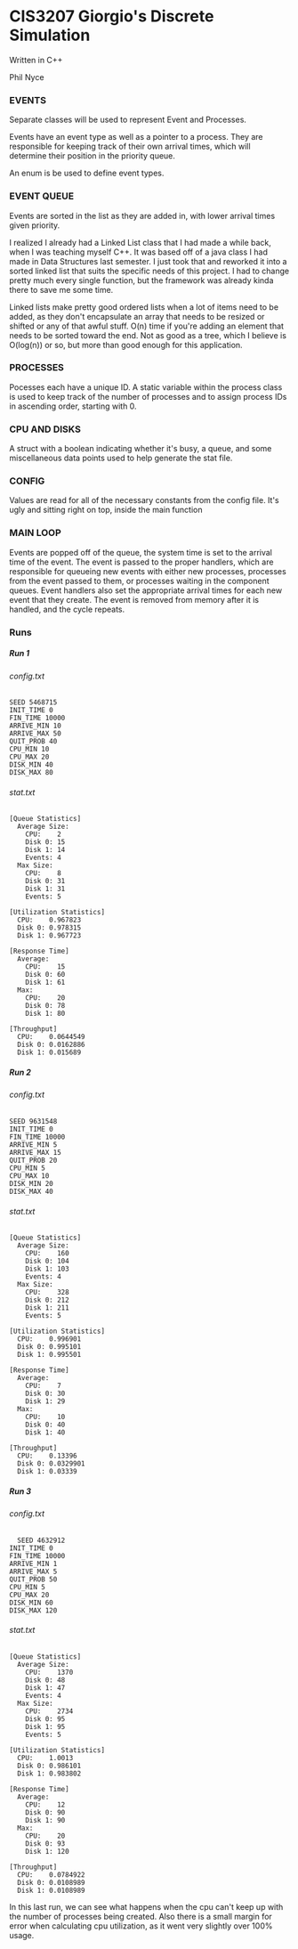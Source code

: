 # CIS3207 Giorgio's Discrete Simulation
  
  Written in C++
  
  Phil Nyce


### EVENTS

  Separate classes will be used to represent Event and Processes.

  Events have an event type as well as a pointer to a process. They are responsible for keeping track of their own arrival times, which will determine their position in the priority queue.

  An enum is be used to define event types.
  
  
### EVENT QUEUE
  
  Events are sorted in the list as they are added in, with lower arrival times given priority.
  
  I realized I already had a Linked List class that I had made a while back, when I was teaching myself C++. It was based off of a java class I had made in Data Structures last semester. I just took that and reworked it into a sorted linked list that suits the specific needs of this project. I had to change pretty much every single function, but the framework was already kinda there to save me some time.
  
  Linked lists make pretty good ordered lists when a lot of items need to be added, as they don't encapsulate an array that needs to be resized or shifted or any of that awful stuff. O(n) time if you're adding an element that needs to be sorted toward the end. Not as good as a tree, which I believe is O(log(n)) or so, but more than good enough for this application.


### PROCESSES

  Pocesses each have a unique ID. A static variable within the process class is used to keep track of the number of processes and to assign process IDs in ascending order, starting with 0.


### CPU AND DISKS

  A struct with a boolean indicating whether it's busy, a queue, and some miscellaneous data points used to help generate the stat file.


### CONFIG

  Values are read for all of the necessary constants from the config file. It's ugly and sitting right on top, inside the main function
  

### MAIN LOOP

  Events are popped off of the queue, the system time is set to the arrival time of the event. The event is passed to the proper handlers, which are responsible for queueing new events with either new processes, processes from the event passed to them, or processes waiting in the component queues. Event handlers also set the appropriate arrival times for each new event that they create. The event is removed from memory after it is handled, and the cycle repeats.


### Runs

##### Run 1

###### config.txt

```
SEED 5468715
INIT_TIME 0
FIN_TIME 10000
ARRIVE_MIN 10
ARRIVE_MAX 50
QUIT_PROB 40
CPU_MIN 10
CPU_MAX 20
DISK_MIN 40
DISK_MAX 80
```

###### stat.txt

```
[Queue Statistics]
  Average Size:
    CPU:    2
    Disk 0: 15
    Disk 1: 14
    Events: 4
  Max Size:
    CPU:    8
    Disk 0: 31
    Disk 1: 31
    Events: 5
    
[Utilization Statistics]
  CPU:    0.967823
  Disk 0: 0.978315
  Disk 1: 0.967723

[Response Time]
  Average:
    CPU:    15
    Disk 0: 60
    Disk 1: 61
  Max:
    CPU:    20
    Disk 0: 78
    Disk 1: 80
    
[Throughput]
  CPU:    0.0644549
  Disk 0: 0.0162886
  Disk 1: 0.015689
```
##### Run 2

###### config.txt

```
SEED 9631548
INIT_TIME 0
FIN_TIME 10000
ARRIVE_MIN 5
ARRIVE_MAX 15
QUIT_PROB 20
CPU_MIN 5
CPU_MAX 10
DISK_MIN 20
DISK_MAX 40
```

###### stat.txt

```
[Queue Statistics]
  Average Size:
    CPU:    160
    Disk 0: 104
    Disk 1: 103
    Events: 4
  Max Size:
    CPU:    328
    Disk 0: 212
    Disk 1: 211
    Events: 5

[Utilization Statistics]
  CPU:    0.996901
  Disk 0: 0.995101
  Disk 1: 0.995501

[Response Time]
  Average:
    CPU:    7
    Disk 0: 30
    Disk 1: 29
  Max:
    CPU:    10
    Disk 0: 40
    Disk 1: 40

[Throughput]
  CPU:    0.13396
  Disk 0: 0.0329901
  Disk 1: 0.03339
```
  
##### Run 3
  
###### config.txt
  
```
  SEED 4632912
INIT_TIME 0
FIN_TIME 10000
ARRIVE_MIN 1
ARRIVE_MAX 5
QUIT_PROB 50
CPU_MIN 5
CPU_MAX 20
DISK_MIN 60
DISK_MAX 120
```

###### stat.txt

```
[Queue Statistics]
  Average Size:
    CPU:    1370
    Disk 0: 48
    Disk 1: 47
    Events: 4
  Max Size:
    CPU:    2734
    Disk 0: 95
    Disk 1: 95
    Events: 5

[Utilization Statistics]
  CPU:    1.0013
  Disk 0: 0.986101
  Disk 1: 0.983802

[Response Time]
  Average:
    CPU:    12
    Disk 0: 90
    Disk 1: 90
  Max:
    CPU:    20
    Disk 0: 93
    Disk 1: 120

[Throughput]
  CPU:    0.0784922
  Disk 0: 0.0108989
  Disk 1: 0.0108989
  ```
  In this last run, we can see what happens when the cpu can't keep up with the number of processes being created. Also there is a small margin for error when calculating cpu utilization, as it went very slightly over 100% usage.

